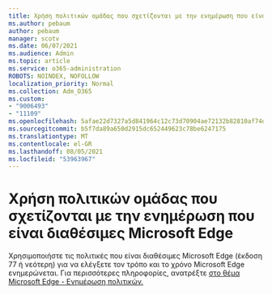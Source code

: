 ```yaml
---
title: Χρήση πολιτικών ομάδας που σχετίζονται με την ενημέρωση που είναι διαθέσιμες Microsoft Edge
ms.author: pebaum
author: pebaum
manager: scotv
ms.date: 06/07/2021
ms.audience: Admin
ms.topic: article
ms.service: o365-administration
ROBOTS: NOINDEX, NOFOLLOW
localization_priority: Normal
ms.collection: Adm_O365
ms.custom:
- "9006493"
- "11109"
ms.openlocfilehash: 5afae22d7327a5d841964c12c73d70904ae72132b82810af74d32fc15ef30d6f
ms.sourcegitcommit: b5f7da89a650d2915dc652449623c78be6247175
ms.translationtype: MT
ms.contentlocale: el-GR
ms.lasthandoff: 08/05/2021
ms.locfileid: "53963967"
---
```

# <a name="use-update-related-group-policies-available-in-microsoft-edge"></a>Χρήση πολιτικών ομάδας που σχετίζονται με την ενημέρωση που είναι διαθέσιμες Microsoft Edge

Χρησιμοποιήστε τις πολιτικές που είναι διαθέσιμες Microsoft Edge (έκδοση 77 ή νεότερη) για να ελέγξετε τον τρόπο και το χρόνο Microsoft Edge ενημερώνεται. Για περισσότερες πληροφορίες, ανατρέξτε [στο θέμα Microsoft Edge - Ενημέρωση πολιτικών.](/DeployEdge/microsoft-edge-update-policies#available-policies)